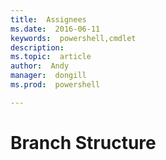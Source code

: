```yaml
---
title:  Assignees
ms.date:  2016-06-11
keywords:  powershell,cmdlet
description:  
ms.topic:  article
author:  Andy
manager:  dongill
ms.prod:  powershell

---
```

# Branch Structure
